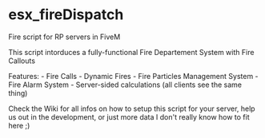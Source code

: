 # esx_fireDispatch
Fire script for RP servers in FiveM

This script intorduces a fully-functional Fire Departement System with Fire Callouts

Features:
    - Fire Calls
    - Dynamic Fires
    - Fire Particles Management System
    - Fire Alarm System
    - Server-sided calculations (all clients see the same thing)

Check the Wiki for all infos on how to setup this script for your server, help us out in the development, or just more data I don't really know how to fit here ;)